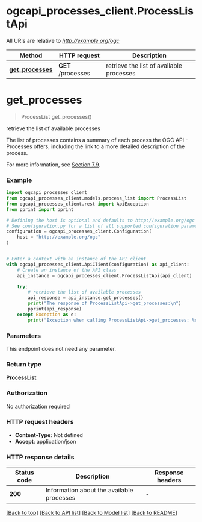 # ogcapi_processes_client.ProcessListApi

All URIs are relative to *http://example.org/ogc*

Method | HTTP request | Description
------------- | ------------- | -------------
[**get_processes**](ProcessListApi.md#get_processes) | **GET** /processes | retrieve the list of available processes


# **get_processes**
> ProcessList get_processes()

retrieve the list of available processes

The list of processes contains a summary of each process the OGC API - Processes offers, including the link to a more detailed description of the process.

For more information, see [Section 7.9](https://docs.ogc.org/is/18-062r2/18-062r2.html#sc_process_list).


### Example


```python
import ogcapi_processes_client
from ogcapi_processes_client.models.process_list import ProcessList
from ogcapi_processes_client.rest import ApiException
from pprint import pprint

# Defining the host is optional and defaults to http://example.org/ogc
# See configuration.py for a list of all supported configuration parameters.
configuration = ogcapi_processes_client.Configuration(
    host = "http://example.org/ogc"
)


# Enter a context with an instance of the API client
with ogcapi_processes_client.ApiClient(configuration) as api_client:
    # Create an instance of the API class
    api_instance = ogcapi_processes_client.ProcessListApi(api_client)

    try:
        # retrieve the list of available processes
        api_response = api_instance.get_processes()
        print("The response of ProcessListApi->get_processes:\n")
        pprint(api_response)
    except Exception as e:
        print("Exception when calling ProcessListApi->get_processes: %s\n" % e)
```



### Parameters

This endpoint does not need any parameter.

### Return type

[**ProcessList**](ProcessList.md)

### Authorization

No authorization required

### HTTP request headers

 - **Content-Type**: Not defined
 - **Accept**: application/json

### HTTP response details

| Status code | Description | Response headers |
|-------------|-------------|------------------|
**200** | Information about the available processes |  -  |

[[Back to top]](#) [[Back to API list]](../README.md#documentation-for-api-endpoints) [[Back to Model list]](../README.md#documentation-for-models) [[Back to README]](../README.md)

